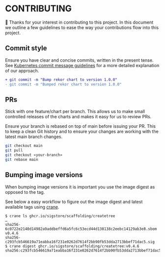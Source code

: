 # CONTRIBUTING

:tada: Thanks for your interest in contributing to this project. In this document we outline a few guidelines to ease the way your contributions flow into this project.

## Commit style

Ensure you have clear and concise commits, written in the present tense. See [Kubernetes commit message guidelines](https://www.kubernetes.dev/docs/guide/pull-requests/#commit-message-guidelines) for a more detailed explanation of our approach.

```diff
+ git commit -m "Bump rekor chart to version 1.0.0"
- git commit -m "Bumped rekor chart to version 1.0.0"
```

## PRs

Stick with one feature/chart per branch. This allows us to make small controlled releases of the charts and makes it easy for us to review PRs.

Ensure your branch is rebased on top of main before issuing your PR. This to keep a clean Git history and to ensure your changes are working with the latest main branch changes.

```bash
git checkout main
git pull
git checkout «your-branch»
git rebase main
```

## Bumping image versions

When bumping image versions it is important you use the image digest as opposed to the tag.

See below a easy workflow to figure out the image digest and latest available tags using [crane][].

```shell
$ crane ls ghcr.io/sigstore/scaffolding/createtree
…
sha256-6c0722e2140d14982a9addbeffd6a5fc6c53ecd44d138138c2eebc14129ab3e8.sbom
v0.4.6
sha256-c293fcb546619a71eabba16f231e0262d7614f2bb90fb53dda2713bbef71dac5.sig
$ crane digest ghcr.io/sigstore/scaffolding/createtree:v0.4.6
sha256:c293fcb546619a71eabba16f231e0262d7614f2bb90fb53dda2713bbef71dac5
```

[crane]: https://github.com/google/go-containerregistry/blob/main/cmd/crane/doc/crane.md "Crane is a tool for managing container images"